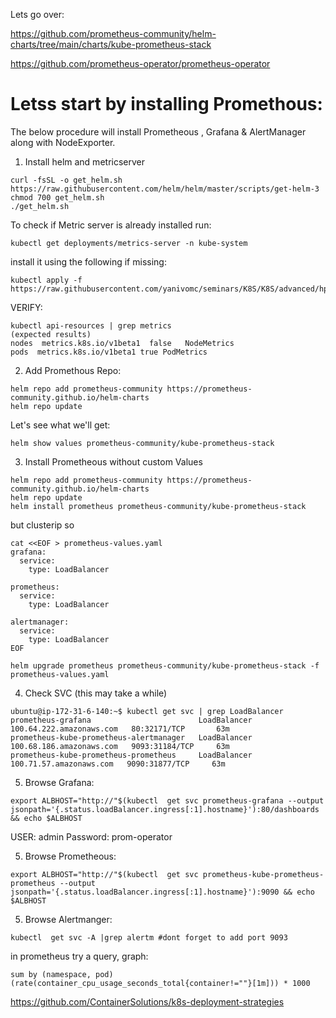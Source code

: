 Lets go over:

https://github.com/prometheus-community/helm-charts/tree/main/charts/kube-prometheus-stack

https://github.com/prometheus-operator/prometheus-operator

# Letss start by installing Promethous:
The below procedure will install Prometheous , Grafana & AlertManager along with NodeExporter.


1. Install helm and metricserver
~~~
curl -fsSL -o get_helm.sh https://raw.githubusercontent.com/helm/helm/master/scripts/get-helm-3
chmod 700 get_helm.sh
./get_helm.sh
~~~
To check if Metric server is already installed run:
~~~
kubectl get deployments/metrics-server -n kube-system
~~~
install it using the following if missing:
~~~
kubectl apply -f https://raw.githubusercontent.com/yanivomc/seminars/K8S/K8S/advanced/hpa/metricserver/components.yaml
~~~
VERIFY:
~~~
kubectl api-resources | grep metrics
(expected results)
nodes  metrics.k8s.io/v1beta1  false   NodeMetrics
pods  metrics.k8s.io/v1beta1 true PodMetrics

~~~
2. Add Promethous Repo:
~~~
helm repo add prometheus-community https://prometheus-community.github.io/helm-charts
helm repo update
~~~
Let's see what we'll get:
~~~
helm show values prometheus-community/kube-prometheus-stack
~~~
3. Install Prometheous without custom Values

~~~
helm repo add prometheus-community https://prometheus-community.github.io/helm-charts
helm repo update
helm install prometheus prometheus-community/kube-prometheus-stack 
~~~

but clusterip so

~~~
cat <<EOF > prometheus-values.yaml
grafana:
  service:
    type: LoadBalancer

prometheus:
  service:
    type: LoadBalancer

alertmanager:
  service:
    type: LoadBalancer
EOF

helm upgrade prometheus prometheus-community/kube-prometheus-stack -f prometheus-values.yaml
~~~

4. Check SVC (this may take a while)
~~~
ubuntu@ip-172-31-6-140:~$ kubectl get svc | grep LoadBalancer
prometheus-grafana                        LoadBalancer   100.64.222.amazonaws.com   80:32171/TCP       63m
prometheus-kube-prometheus-alertmanager   LoadBalancer   100.68.186.amazonaws.com   9093:31184/TCP     63m
prometheus-kube-prometheus-prometheus     LoadBalancer   100.71.57.amazonaws.com   9090:31877/TCP     63m
~~~

5. Browse Grafana:
~~~
export ALBHOST="http://"$(kubectl  get svc prometheus-grafana --output jsonpath='{.status.loadBalancer.ingress[:1].hostname}'):80/dashboards && echo $ALBHOST
~~~

USER: admin Password: prom-operator

5. Browse Prometheous:
~~~
export ALBHOST="http://"$(kubectl  get svc prometheus-kube-prometheus-prometheus --output jsonpath='{.status.loadBalancer.ingress[:1].hostname}'):9090 && echo $ALBHOST
~~~

5. Browse Alertmanger:
~~~
kubectl  get svc -A |grep alertm #dont forget to add port 9093
~~~

in prometheus try a query, graph:
~~~
sum by (namespace, pod) (rate(container_cpu_usage_seconds_total{container!=""}[1m])) * 1000
~~~

https://github.com/ContainerSolutions/k8s-deployment-strategies
